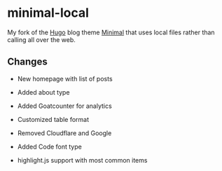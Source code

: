 # minimal-local

My fork of the [Hugo](https://gohugo.io) blog theme [Minimal](https://themes.gohugo.io/minimal/) that uses local files rather than calling all over the web.

## Changes

* New homepage with list of posts

* Added about type

* Added Goatcounter for analytics

* Customized table format

* Removed Cloudflare and Google

* Added Code font type

* highlight.js support with most common items
